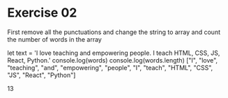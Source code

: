 # Exercise 02
First remove all the punctuations and change the string to array and count the number of words in the array

let text =
'I love teaching and empowering people. I teach HTML, CSS, JS, React, Python.'
console.log(words)
console.log(words.length)
["I", "love", "teaching", "and", "empowering", "people", "I", "teach", "HTML", "CSS", "JS", "React", "Python"]

13